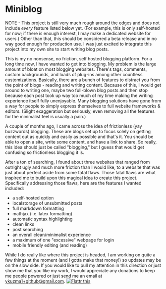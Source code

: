 Miniblog
========

NOTE - This project is still very much rough around the edges and does not include *every* feature listed below yet. (For example, this is only self-hosted for now; if there is enough interest, I may make a dedicated website for users.) Other than that, this should be considered a beta release and in no way good enough for production use. I was just excited to integrate this project into my own site to start writing blog posts.

This is my no nonsense, no friction, self hosted blogging platform. For a long time now, I have wanted to get into blogging. My problem is the large amount of bloat on most blogging websites. There's tags, comments, custom backgrounds, and loads of plug-ins among other countless customizations. Basically, there are a bunch of features to distract you from the point of blogs - reading and writing content. Because of this, I would get around to writing one, maybe two full-blown blog posts and then stop because each post took up way too much of my time making the writing experience itself fully unenjoyable. Many blogging solutions have gone from a way for people to simply express themselves to full website frameworks & editors. (Slight exaggeration but seriously, even removing all the features for the minimalist feel is usually a pain.)

A couple of months ago, I came across the idea of frictionless (yay buzzwords) blogging. These are blogs set up to focus solely on getting content out as quickly and easily as possible and that's it. You should be able to open a site, write some content, and have a link to share. So really, this idea should just be called "blogging," but I guess that would get confusing so frictionless blogging it is.

After a ton of searching, I found about three websites that ranged from outright ugly and much more friction than I would like, to a website that was just about perfect aside from some fatal flaws. Those fatal flaws are what inspired me to build upon this magical idea to create this project. Specifically addressing those flaws, here are the features I wanted included:
* a self-hosted option
* localstorage of unsubmitted posts
* full markdown formatting
* mathjax (i.e. latex formatting)
* automatic syntax highlighting
* clean links
* post searching
* an overall clean/minimalist experience
* a maximum of one "excessive" webpage for login
* mobile friendly editing (and reading)

While I do really like where this project is headed, I am working on quite a few things at the moment (and I gotta make that money!) so updates may be on the slow side. If you would like to pull my attention in this direction or just show me that you like my work, I would appreciate any donations to keep me people powered or just send me an email at ykuzma1+github@gmail.com.
<a href="http://flattr.com/thing/1222424/ykuzma1-on-GitHub" target="_blank">
  <img src="http://api.flattr.com/button/flattr-badge-large.png" alt="Flattr this" title="Flattr this" border="0" />
</a>
